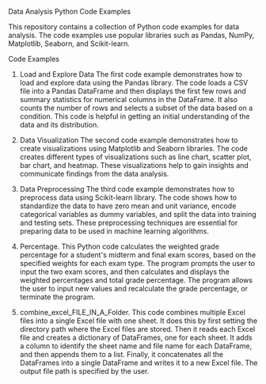 Data Analysis Python Code Examples

This repository contains a collection of Python code examples for data analysis. The code examples use popular libraries such as Pandas, NumPy, Matplotlib, Seaborn, and Scikit-learn.

Code Examples

1. Load and Explore Data
The first code example demonstrates how to load and explore data using the Pandas library. The code loads a CSV file into a Pandas DataFrame and then displays the first few rows and summary statistics for numerical columns in the DataFrame. It also counts the number of rows and selects a subset of the data based on a condition. This code is helpful in getting an initial understanding of the data and its distribution.

2. Data Visualization
The second code example demonstrates how to create visualizations using Matplotlib and Seaborn libraries. The code creates different types of visualizations such as line chart, scatter plot, bar chart, and heatmap. These visualizations help to gain insights and communicate findings from the data analysis.

3. Data Preprocessing
The third code example demonstrates how to preprocess data using Scikit-learn library. The code shows how to standardize the data to have zero mean and unit variance, encode categorical variables as dummy variables, and split the data into training and testing sets. These preprocessing techniques are essential for preparing data to be used in machine learning algorithms.

4. Percentage.  This Python code calculates the weighted grade percentage for a student's midterm and final exam scores, based on the specified weights for each exam type. The program prompts the user to input the two exam scores, and then calculates and displays the weighted percentages and total grade percentage. The program allows the user to input new values and recalculate the grade percentage, or terminate the program.

5. combine_excel_FILE_IN_A_Folder. This code combines multiple Excel files into a single Excel file with one sheet. It does this by first setting the directory path where the Excel files are stored. Then it reads each Excel file and creates a dictionary of DataFrames, one for each sheet. It adds a column to identify the sheet name and file name for each DataFrame, and then appends them to a list. Finally, it concatenates all the DataFrames into a single DataFrame and writes it to a new Excel file. The output file path is specified by the user.
